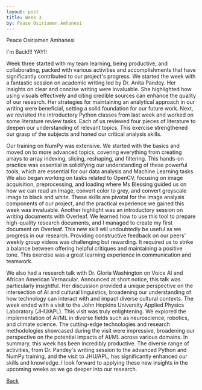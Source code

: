 ```yaml
---
layout: post
title: Week 3
by: Peace Osiriamen Amhanesi
---
```

Peace Osiriamen Amhanesi
 
I'm Back!!! YAY!!

Week three started with my team learning, being productive, and collaborating, packed with various activities and accomplishments that have significantly contributed to our project's progress.
We started the week with a fantastic session on academic writing led by Dr. Anita Pandey. Her insights on clear and concise writing were invaluable. She highlighted how using visuals effectively and citing credible sources can enhance the quality of our research. Her strategies for maintaining an analytical approach in our writing were beneficial, setting a solid foundation for our future work.
Next, we revisited the introductory Python classes from last week and worked on some literature review tasks. Each of us reviewed four pieces of literature to deepen our understanding of relevant topics. This exercise strengthened our grasp of the subjects and honed our critical analysis skills.

Our training on NumPy was extensive. We started with the basics and moved on to more advanced topics, covering everything from creating arrays to array indexing, slicing, reshaping, and filtering. This hands-on practice was essential in solidifying our understanding of these powerful tools, which are essential for our data analysis and Machine Learning tasks.
We also began working on tasks related to OpenCV, focusing on image acquisition, preprocessing, and loading where Ms Blessing guided us on how we can read an Image, convert color to grey, and convert greyscale image to black and white. These skills are pivotal for the image analysis components of our project, and the practical experience we gained this week was invaluable.
Another highlight was an introductory session on writing documents with Overleaf. We learned how to use this tool to prepare high-quality research documents, and I managed to create my first document on Overleaf. This new skill will undoubtedly be useful as we progress in our research. Providing constructive feedback on our peers' weekly group videos was challenging but rewarding. It required us to strike a balance between offering helpful critiques and maintaining a positive tone. This exercise was a great learning experience in communication and teamwork.

We also had a research talk with Dr. Gloria Washington on Voice AI and African American Vernacular. Announced at short notice, this talk was particularly insightful. Her discussion provided a unique perspective on the intersection of AI and cultural linguistics, broadening our understanding of how technology can interact with and impact diverse cultural contexts.
The week ended with a visit to the John Hopkins University Applied Physics Laboratory (JHU/APL). This visit was truly enlightening. We explored the implementation of AI/ML in diverse fields such as neuroscience, robotics, and climate science. The cutting-edge technologies and research methodologies showcased during the visit were impressive, broadening our perspective on the potential impacts of AI/ML across various domains.
In summary, this week has been incredibly productive. The diverse range of activities, from Dr. Pandey's writing session to the advanced Python and NumPy training, and the visit to JHU/APL, has significantly enhanced our skills and knowledge. I look forward to applying these new insights in the upcoming weeks as we go deeper into our research.




[Back](./)
